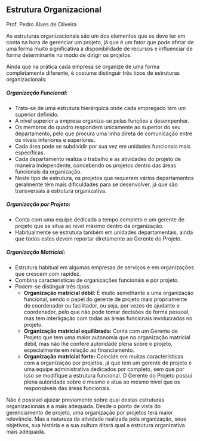 ## Estrutura Organizacional

Prof. Pedro Alves de Oliveira

As estruturas organizacionais são um dos elementos que se deve ter em conta na hora de gerenciar um projeto, já que é um fator que pode afetar de uma forma muito significativa a disponibilidade de recursos e influenciar de forma determinante no modo de dirigir os projetos.

Ainda que na prática cada empresa se organize de uma forma completamente diferente, é costume distinguir três tipos de estruturas organizacionais:

##### Organização Funcional:
- Trata-se de uma estrutura hierárquica onde cada empregado tem um superior definido. 
- A nível superior a empresa organiza-se pelas funções a desempenhar. 
- Os membros do quadro respondem unicamente ao superior do seu departamento, pelo que procura uma linha direta de comunicação entre os níveis inferiores e superiores. 
- Cada área pode se subdividir por sua vez em unidades funcionais mais específicas. 
- Cada departamento realiza o trabalho e as atividades do projeto de maneira independente, concebendo os projetos dentro das áreas funcionais da organização. 
- Neste tipo de estrutura, os projetos que requerem vários departamentos geralmente têm mais dificuldades para se desenvolver, já que são transversais à estrutura organizativa.

##### Organização por Projeto:
- Conta com uma equipe dedicada a tempo completo e um gerente de projeto que se situa ao nível máximo dentro da organização. 
- Habitualmente se estrutura também em unidades departamentais, ainda que todos estes devem reportar diretamente ao Gerente do Projeto.

##### Organização Matricial: 
- Estrutura habitual em algumas empresas de serviços e em organizações que crescem com rapidez. 
- Combina características de organizações funcionais e por projeto. 
- Podem-se distinguir três tipos:
    + **Organização matricial débil:** É muito semelhante a uma organização funcional, sendo o papel do gerente de projeto mais propriamente de coordenador ou facilitador, ou seja, por vezes de ajudante e coordenador, pelo que não pode tomar decisões de forma pessoal, mas tem interligação com todas as áreas funcionais involucradas no projeto.
    + **Organização matricial equilibrada:** Conta com um Gerente de Projeto que tem uma maior autonomia que na organização matricial débil, mas não lhe confere autoridade plena sobre o projeto, especialmente em relação ao financiamento.
    + **Organização matricial forte:** Coincide em muitas características com a organização por projetos, já que tem um gerente de projeto e uma equipe administrativa dedicados por completo, sem que por isso se modifique a estrutura funcional. O Gerente do Projeto possui plena autoridade sobre o mesmo e atua ao mesmo nível que os responsáveis das áreas funcionais.

Não é possível ajuizar previamente sobre qual destas estruturas organizacionais é a mais adequada. Desde o ponto de vista do gerenciamento de projeto, uma organização por projetos terá maior relevância. Mas a natureza da atividade realizada pela organização, seus objetivos, sua história e a sua cultura ditará qual a estrutura organizativa mais adequada. 



